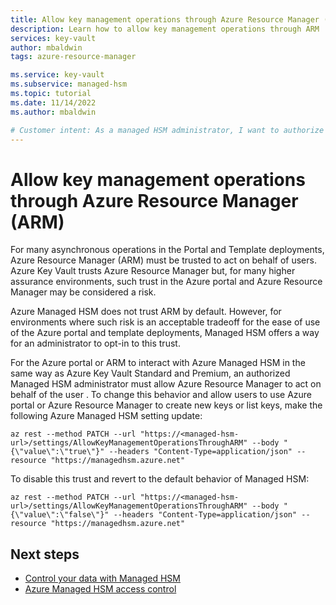 ```yaml
---
title: Allow key management operations through Azure Resource Manager (ARM)
description: Learn how to allow key management operations through ARM
services: key-vault
author: mbaldwin
tags: azure-resource-manager

ms.service: key-vault
ms.subservice: managed-hsm
ms.topic: tutorial
ms.date: 11/14/2022
ms.author: mbaldwin

# Customer intent: As a managed HSM administrator, I want to authorize ARM to perform key management operations via Azure Managed HSM
---
```


# Allow key management operations through Azure Resource Manager (ARM)

For many asynchronous operations in the Portal and Template deployments, Azure Resource Manager (ARM) must be trusted to act on behalf of users. Azure Key Vault trusts Azure Resource Manager but, for many higher assurance environments, such trust in the Azure portal and Azure Resource Manager may be considered a risk.

Azure Managed HSM does not trust ARM by default. However, for environments where such risk is an acceptable tradeoff for the ease of use of the Azure portal and template deployments, Managed HSM offers a way for an administrator to opt-in to this trust.

For the Azure portal or ARM to interact with Azure Managed HSM in the same way as Azure Key Vault Standard and Premium, an authorized Managed HSM administrator must allow Azure Resource Manager to act on behalf of the user . To change this behavior and allow users to use Azure portal or Azure Resource Manager to create new keys or list keys, make the following Azure Managed HSM setting update:

```azurecli-interactive
az rest --method PATCH --url "https://<managed-hsm-url>/settings/AllowKeyManagementOperationsThroughARM" --body "{\"value\":\"true\"}" --headers "Content-Type=application/json" --resource "https://managedhsm.azure.net" 
```

To disable this trust and revert to the default behavior of Managed HSM:

```azurecli-interactive
az rest --method PATCH --url "https://<managed-hsm-url>/settings/AllowKeyManagementOperationsThroughARM" --body "{\"value\":\"false\"}" --headers "Content-Type=application/json" --resource "https://managedhsm.azure.net" 
```

## Next steps

- [Control your data with Managed HSM](mhsm-control-data.md)
- [Azure Managed HSM access control](access-control.md)